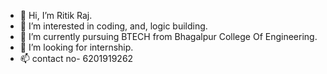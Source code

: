 - 👋 Hi, I’m Ritik Raj.
- 👀 I’m interested in coding, and, logic building.
- 🌱 I’m currently pursuing BTECH from Bhagalpur College Of Engineering.
- 💞️ I’m looking for internship.
- 📫 contact no- 6201919262

<!---
BCXDH4QJAP/BCXDH4QJAP is a ✨ special ✨ repository because its `README.md` (this file) appears on your GitHub profile.
You can click the Preview link to take a look at your changes.
--->
